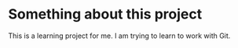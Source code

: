 # Something about this project
This is a learning project for me. I am trying to learn to work with Git.

